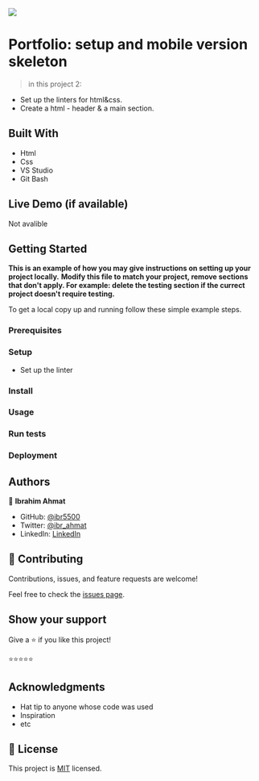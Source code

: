 ![](https://img.shields.io/badge/Microverse-blueviolet)

# Portfolio: setup and mobile version skeleton

> in this project 2:
- Set up the linters for html&css.
- Create a html - header & a main section.


## Built With 

- Html
- Css
- VS Studio
- Git Bash

## Live Demo (if available)

Not avalible 


## Getting Started

**This is an example of how you may give instructions on setting up your project locally.**
**Modify this file to match your project, remove sections that don't apply. For example: delete the testing section if the currect project doesn't require testing.**


To get a local copy up and running follow these simple example steps.

### Prerequisites

### Setup
- Set up the linter
### Install

### Usage

### Run tests

### Deployment



## Authors

👤 **Ibrahim Ahmat**

- GitHub: [@ibr5500](https://github.com/ibr5500/Portfolio/)
- Twitter: [@ibr_ahmat](https://twitter.com/ibr_ahmat)
- LinkedIn: [LinkedIn](https://www.linkedin.com/in/ibrahim-ahmat-b5513b1a6/)


## 🤝 Contributing

Contributions, issues, and feature requests are welcome!

Feel free to check the [issues page](../../issues/).

## Show your support

Give a ⭐️ if you like this project!

⭐️⭐️⭐️⭐️⭐️

## Acknowledgments

- Hat tip to anyone whose code was used
- Inspiration 
- etc

## 📝 License

This project is [MIT](./MIT.md) licensed.
